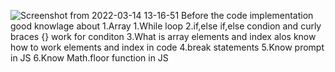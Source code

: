 ![Screenshot from 2022-03-14 13-16-51](https://user-images.githubusercontent.com/95316668/158128489-6d8113c1-d2ac-4a95-833c-b844a0395098.png)
Before the code implementation good knowlage about 
1.Array
1.While loop
2.if,else if,else condion and curly braces {} work for conditon
3.What is array elements and index alos know how to work elements and index in code
4.break statements
5.Know prompt in JS
6.Know Math.floor function in JS
